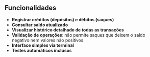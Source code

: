 ## Funcionalidades
- **Registrar créditos (depósitos) e débitos (saques)**
- **Consultar saldo atualizado**
- **Visualizar histórico detalhado de todas as transações**
- **Validação de operações**: não permite saques que deixem o saldo negativo nem valores não positivos
- **Interface simples via terminal**
- **Testes automáticos inclusos**
